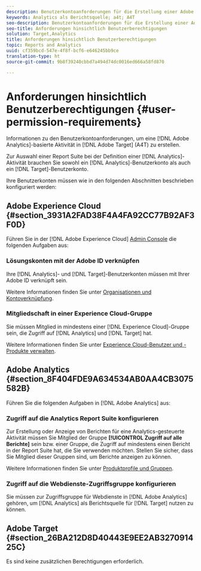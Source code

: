 ```yaml
---
description: Benutzerkontoanforderungen für die Erstellung einer Adobe Analytics-basierten Aktivität in Adobe Target (A4T).
keywords: Analytics als Berichtsquelle; a4t; A4T
seo-description: Benutzerkontoanforderungen für die Erstellung einer Adobe Analytics-basierten Aktivität in Adobe Target (A4T).
seo-title: Anforderungen hinsichtlich Benutzerberechtigungen
solution: Target,Analytics
title: Anforderungen hinsichtlich Benutzerberechtigungen
topic: Reports and Analytics
uuid: cf359bcd-547e-4f8f-bcf6-e646245bb9ce
translation-type: ht
source-git-commit: 9b8f39240cbbd7a494d74dc0016ed666a58fd870

---
```



# Anforderungen hinsichtlich Benutzerberechtigungen {#user-permission-requirements}

Informationen zu den Benutzerkontoanforderungen, um eine [!DNL Adobe Analytics]-basierte Aktivität in [!DNL Adobe Target] (A4T) zu erstellen.

Zur Auswahl einer Report Suite bei der Definition einer [!DNL Analytics]-Aktivität brauchen Sie sowohl ein [!DNL Analytics]-Benutzerkonto als auch ein [!DNL Target]-Benutzerkonto.

Ihre Benutzerkonten müssen wie in den folgenden Abschnitten beschrieben konfiguriert werden:

## Adobe Experience Cloud {#section_3931A2FAD38F4A4FA92CC77B92AF3F0D}

Führen Sie in der [!DNL Adobe Experience Cloud] [Admin Console](https://adminconsole.adobe.com) die folgenden Aufgaben aus:

### Lösungskonten mit der Adobe ID verknüpfen

Ihre [!DNL Analytics]- und [!DNL Target]-Benutzerkonten müssen mit Ihrer Adobe ID verknüpft sein.

Weitere Informationen finden Sie unter [Organisationen und Kontoverknüpfung](https://docs.adobe.com/help/en/core-services/interface/manage-users-and-products/organizations.html).

### Mitgliedschaft in einer Experience Cloud-Gruppe

Sie müssen Mitglied in mindestens einer [!DNL Experience Cloud]-Gruppe sein, die Zugriff auf [!DNL Analytics] und [!DNL Target] hat.

Weitere Informationen finden Sie unter [Experience Cloud-Benutzer und -Produkte verwalten](https://docs.adobe.com/content/help/en/core-services/interface/manage-users-and-products/admin-getting-started.html).


## Adobe Analytics {#section_8F404FDE9A634534AB0AA4CB3075582B}

Führen Sie die folgenden Aufgaben in [!DNL Adobe Analytics] aus:

### Zugriff auf die Analytics Report Suite konfigurieren

Zur Erstellung oder Anzeige von Berichten für eine Analytics-gesteuerte Aktivität müssen Sie Mitglied der Gruppe **[!UICONTROL Zugriff auf alle Berichte]** sein bzw. einer Gruppe, die Zugriff auf mindestens einen Bericht in der Report Suite hat, die Sie verwenden möchten. Stellen Sie sicher, dass Sie Mitglied dieser Gruppen sind, um Berichte anzeigen zu können.

Weitere Informationen finden Sie unter [Produktprofile und Gruppen](https://docs.adobe.com/content/help/en/core-services/interface/manage-users-and-products/admin-getting-started.html#section_AB50558124D541CF80A0D3D76D35A4BF).

### Zugriff auf die Webdienste-Zugriffsgruppe konfigurieren

Sie müssen zur Zugriffsgruppe für Webdienste in [!DNL Adobe Analytics] gehören, um [!DNL Analytics] als Berichtsquelle für [!DNL Target] nutzen zu können.

## Adobe Target {#section_26BA212D8D40443E9EE2AB327091425C}

Es sind keine zusätzlichen Berechtigungen erforderlich.
